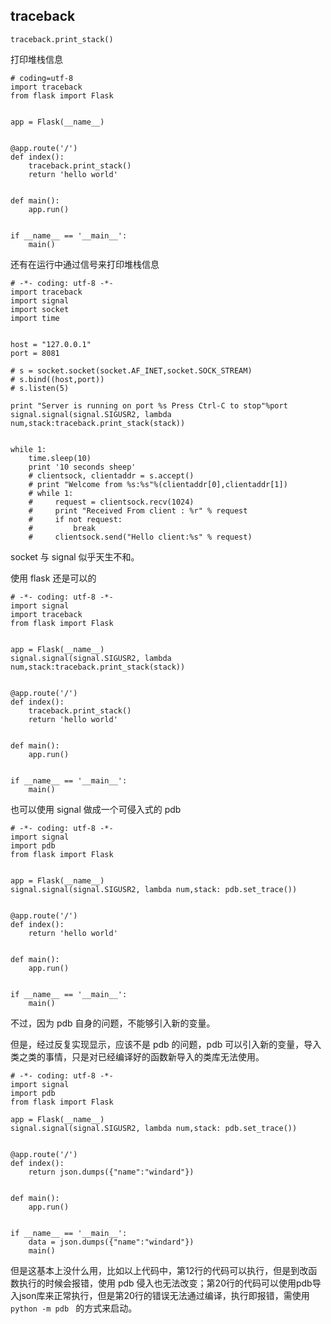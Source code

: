 ## traceback

```
traceback.print_stack()
```

打印堆栈信息


```
# coding=utf-8
import traceback
from flask import Flask


app = Flask(__name__)


@app.route('/')
def index():
    traceback.print_stack()
    return 'hello world'


def main():
    app.run()


if __name__ == '__main__':
    main()

```


还有在运行中通过信号来打印堆栈信息

```
# -*- coding: utf-8 -*-
import traceback
import signal
import socket
import time


host = "127.0.0.1"
port = 8081

# s = socket.socket(socket.AF_INET,socket.SOCK_STREAM)
# s.bind((host,port))
# s.listen(5)

print "Server is running on port %s Press Ctrl-C to stop"%port
signal.signal(signal.SIGUSR2, lambda num,stack:traceback.print_stack(stack))


while 1:
    time.sleep(10)
    print '10 seconds sheep'
    # clientsock, clientaddr = s.accept()
    # print "Welcome from %s:%s"%(clientaddr[0],clientaddr[1])
    # while 1:
    #     request = clientsock.recv(1024)
    #     print "Received From client : %r" % request
    #     if not request:
    #         break
    #     clientsock.send("Hello client:%s" % request)

```

socket 与 signal 似乎天生不和。

使用 flask 还是可以的

```
# -*- coding: utf-8 -*-
import signal
import traceback
from flask import Flask


app = Flask(__name__)
signal.signal(signal.SIGUSR2, lambda num,stack:traceback.print_stack(stack))


@app.route('/')
def index():
    traceback.print_stack()
    return 'hello world'


def main():
    app.run()


if __name__ == '__main__':
    main()

```

也可以使用 signal 做成一个可侵入式的 pdb

```
# -*- coding: utf-8 -*-
import signal
import pdb
from flask import Flask


app = Flask(__name__)
signal.signal(signal.SIGUSR2, lambda num,stack: pdb.set_trace())


@app.route('/')
def index():
    return 'hello world'


def main():
    app.run()


if __name__ == '__main__':
    main()

```

不过，因为 pdb 自身的问题，不能够引入新的变量。

但是，经过反复实现显示，应该不是 pdb 的问题，pdb 可以引入新的变量，导入类之类的事情，只是对已经编译好的函数新导入的类库无法使用。

```
# -*- coding: utf-8 -*-
import signal
import pdb
from flask import Flask

app = Flask(__name__)
signal.signal(signal.SIGUSR2, lambda num,stack: pdb.set_trace())


@app.route('/')
def index():
    return json.dumps({"name":"windard"})


def main():
    app.run()


if __name__ == '__main__':
    data = json.dumps({"name":"windard"})
    main()

```

但是这基本上没什么用，比如以上代码中，第12行的代码可以执行，但是到改函数执行的时候会报错，使用 pdb 侵入也无法改变；第20行的代码可以使用pdb导入json库来正常执行，但是第20行的错误无法通过编译，执行即报错，需使用 `python -m pdb ` 的方式来启动。
